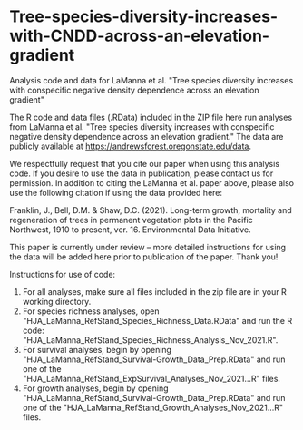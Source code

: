 # Tree-species-diversity-increases-with-CNDD-across-an-elevation-gradient
Analysis code and data for LaManna et al. "Tree species diversity increases with conspecific negative density dependence across an elevation gradient"

The R code and data files (.RData) included in the ZIP file here run analyses from LaManna et al. "Tree species diversity increases with conspecific negative density dependence across an elevation gradient." The data are publicly available at https://andrewsforest.oregonstate.edu/data. 

We respectfully request that you cite our paper when using this analysis code. If you desire to use the data in publication, please contact us for permission. In addition to citing the LaManna et al. paper above, please also use the following citation if using the data provided here: 

Franklin, J., Bell, D.M. & Shaw, D.C. (2021). Long-term growth, mortality and regeneration of trees in permanent vegetation plots in the Pacific Northwest, 1910 to present, ver. 16. Environmental Data Initiative.

This paper is currently under review – more detailed instructions for using the data will be added here prior to publication of the paper. Thank you!

Instructions for use of code:
1. For all analyses, make sure all files included in the zip file are in your R working directory.
2. For species richness analyses, open "HJA_LaManna_RefStand_Species_Richness_Data.RData" and run the R code: "HJA_LaManna_RefStand_Species_Richness_Analysis_Nov_2021.R".
3. For survival analyses, begin by opening "HJA_LaManna_RefStand_Survival-Growth_Data_Prep.RData" and run one of the "HJA_LaManna_RefStand_ExpSurvival_Analyses_Nov_2021...R" files.
4. For growth analyses, begin by opening "HJA_LaManna_RefStand_Survival-Growth_Data_Prep.RData" and run one of the "HJA_LaManna_RefStand_Growth_Analyses_Nov_2021...R" files.
